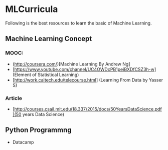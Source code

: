 # MLCurricula

Following is the best resources to learn the basic of Machine Learning.


## Machine Learning Concept
### MOOC:
+ (http://coursera.com/)[Machine Learning By Andrew Ng]
+ [https://www.youtube.com/channel/UC4OWDcPB1peiBXDfCSZ3h-w] (Element of Statistical Learning)
+ [http://work.caltech.edu/telecourse.html] (Learning From Data by Yasser S)

### Article
+ [http://courses.csail.mit.edu/18.337/2015/docs/50YearsDataScience.pdf](50 years Data Science)

## Python Programmng
+ Datacamp

